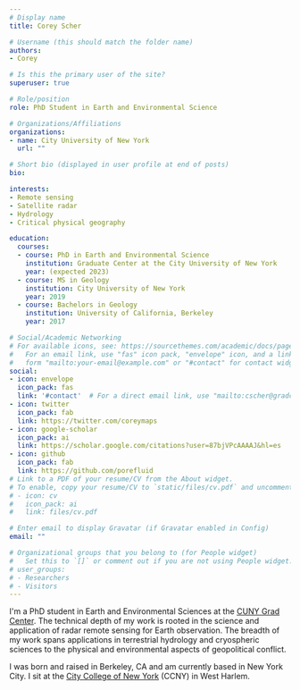 ```yaml
---
# Display name
title: Corey Scher

# Username (this should match the folder name)
authors:
- Corey

# Is this the primary user of the site?
superuser: true

# Role/position
role: PhD Student in Earth and Environmental Science

# Organizations/Affiliations
organizations:
- name: City University of New York
  url: ""

# Short bio (displayed in user profile at end of posts)
bio: 

interests:
- Remote sensing
- Satellite radar
- Hydrology
- Critical physical geography

education:
  courses:
  - course: PhD in Earth and Environmental Science
    institution: Graduate Center at the City University of New York
    year: (expected 2023)
  - course: MS in Geology
    institution: City University of New York
    year: 2019
  - course: Bachelors in Geology
    institution: University of California, Berkeley
    year: 2017

# Social/Academic Networking
# For available icons, see: https://sourcethemes.com/academic/docs/page-builder/#icons
#   For an email link, use "fas" icon pack, "envelope" icon, and a link in the
#   form "mailto:your-email@example.com" or "#contact" for contact widget.
social:
- icon: envelope
  icon_pack: fas
  link: '#contact'  # For a direct email link, use "mailto:cscher@gradcenter.cuny.edu".
- icon: twitter
  icon_pack: fab
  link: https://twitter.com/coreymaps
- icon: google-scholar
  icon_pack: ai
  link: https://scholar.google.com/citations?user=87bjVPcAAAAJ&hl=es
- icon: github
  icon_pack: fab
  link: https://github.com/porefluid
# Link to a PDF of your resume/CV from the About widget.
# To enable, copy your resume/CV to `static/files/cv.pdf` and uncomment the lines below.
# - icon: cv
#   icon_pack: ai
#   link: files/cv.pdf

# Enter email to display Gravatar (if Gravatar enabled in Config)
email: ""

# Organizational groups that you belong to (for People widget)
#   Set this to `[]` or comment out if you are not using People widget.
# user_groups:
# - Researchers
# - Visitors
---
```


I'm a PhD student in Earth and Environmental Sciences at the [CUNY Grad Center](https://www.gc.cuny.edu/earth-and-environmental-sciences). The technical depth of my work is rooted in the science and application of radar remote sensing for Earth observation. The breadth of my work spans applications in terrestrial hydrology and cryospheric sciences to the physical and environmental aspects of geopolitical conflict.

I was born and raised in Berkeley, CA and am currently based in New York City. I sit at the [City College of New York](https://www.ccny.cuny.edu/eas) (CCNY) in West Harlem.


